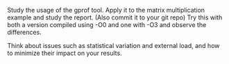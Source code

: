 Study the usage of the gprof tool. Apply it to the matrix multiplication example and study the report. (Also commit it to your git repo) Try this with both a version compiled using -O0 and one with -O3 and observe the differences.

Think about issues such as statistical variation and external load, and how to minimize their impact on your results.

